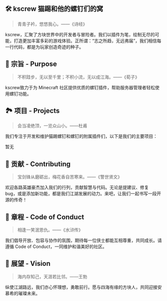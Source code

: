 ## 🛠 kscrew 猫踢和他的螺钉们的窝

> 青青子衿，悠悠我心。——《诗经》

kscrew，汇聚了方块世界中的开发者与冒险者。我们以插件为笔，绘制无尽的可能，打造更加丰富多彩的游戏体验。正所谓：“志之所趋，无远弗届”，我们相信每一行代码，都是为玩家创造奇迹的种子。

## 🌱 宗旨 - Purpose

> 不积跬步，无以至千里；不积小流，无以成江海。——《荀子》

kscrew致力于为 Minecraft 社区提供优质的螺钉插件，帮助服务器管理者轻松使用螺钉功能。

## 🏞 项目 - Projects
> 会当凌绝顶，一览众山小。——杜甫

我们专注于开发和维护猫踢螺钉和螺钉的附属插件们，以下是我们的主要项目：

暂无

## 🍃 贡献 - Contributing
> 宝剑锋从磨砺出，梅花香自苦寒来。——《警世贤文》

欢迎各路英雄豪杰加入我们的行列，贡献智慧与代码。无论是提建议、修复 bug，或是添加新功能，都是我们江湖发展的动力。来吧，让我们一起书写一段开源的传奇！

## 📜 章程 - Code of Conduct
> 相逢一笑泯恩仇。——《水浒传》

我们倡导开放、包容与协作的氛围，期待每一位侠士都能互相尊重，共同成长。请遵循 Code of Conduct，一同维护和谐美好的社区。

## 🌠 展望 - Vision
> 海内存知己，天涯若比邻。——王勃

纵使江湖路远，我们亦心怀理想，勇敢前行。愿与四海有缘的方块人，共同迎接安慕希的璀璨未来。
